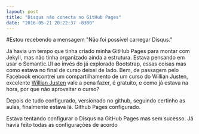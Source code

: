 ```yaml
---
layout: post
title: "Disqus não conecta no GitHub Pages"
date: "2016-05-21 20:22:37 -0300"
---
```


#Estou recebendo a mensagem "Não foi possível carregar Disqus."

Já havia um tempo que tinha criado minha GitHub Pages para montar com Jekyll, mas não tinha organizado ainda a estrutura. Estava pensando em usar o Semantic.UI ao invés do já explorado Bootstrap, essas coisas mas como estava no final de curso deixei de lado.
Bem, de passagem pelo Facebook encontrei um compartilhamento de um curso do Willian Justen, excelente [Willian Justen][1] vale a pena fazer, é gratuito, e como já estava na hora, por que não aproveitar o curso?

Depois de tudo configurado, versionado no github, seguindo certinho as aulas, finalmente estava lá. Github Pages configurado.

Estava tentando configurar o Disqus na GitHub Pages mas sem sucesso. Já havia feito todas as configurações de acordo

[1]: http://willianjusten.teachable.com/courses/criando-sites-estaticos-com-jekyll        "Willian Justen"
